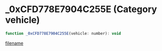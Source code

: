 # _0xCFD778E7904C255E (Category vehicle)

```js
function _0xCFD778E7904C255E(vehicle: number): void
```

[filename](_0xCFD778E7904C255E_m.md ':include')